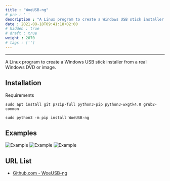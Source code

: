 ```yaml
---
title : "WoeUSB-ng"
# pre : ' '
description : "A Linux program to create a Windows USB stick installer from a real Windows DVD or image."
date : 2021-08-18T09:41:18+02:00
# hidden : true
# draft : true
weight : 2070
# tags : ['']
---
```


---

A Linux program to create a Windows USB stick installer from a real Windows DVD or image.

## Installation

Requirements

```plain
sudo apt install git p7zip-full python3-pip python3-wxgtk4.0 grub2-common
```

```plain
sudo python3 -m pip install WoeUSB-ng
```

## Examples

![Example](images/Screenshot-20210818094652-420x618.png)
![Example](images/Screenshot-20210818094815-420x618.png)
![Example](images/Screenshot-20210818094843-401x599.png)

## URL List

- [Github.com - WoeUSB-ng](https://github.com/WoeUSB/WoeUSB-ng)

